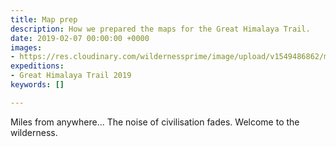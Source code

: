 ```yaml
---
title: Map prep
description: How we prepared the maps for the Great Himalaya Trail.
date: 2019-02-07 00:00:00 +0000
images:
- https://res.cloudinary.com/wildernessprime/image/upload/v1549486862/media/nepal.jpg
expeditions:
- Great Himalaya Trail 2019
keywords: []

---
```

Miles from anywhere... The noise of civilisation fades. Welcome to the wilderness.